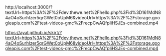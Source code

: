 http://localhost:3000/?textUrl=https%3A%2F%2Fdev.thewe.net%2Fhello.php%3Fid%3D161MdN84aO4oSurhIzer5qrGWet0oUpM6&videoUrl=https%3A%2F%2Fstorage.googleapis.com%2Ftest-videos-gmc%2FrecpCwAQfpIiHSJEs-combined.mp4

https://ayal.github.io/skirt/?textUrl=https%3A%2F%2Fdev.thewe.net%2Fhello.php%3Fid%3D161MdN84aO4oSurhIzer5qrGWet0oUpM6&videoUrl=https%3A%2F%2Fstorage.googleapis.com%2Ftest-videos-gmc%2FrecpCwAQfpIiHSJEs-combined.mp4
